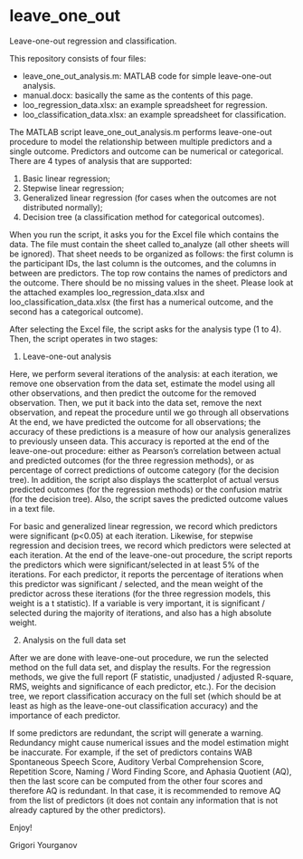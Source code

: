 # leave_one_out
Leave-one-out regression and classification.

This repository consists of four files:

- leave_one_out_analysis.m: MATLAB code for simple leave-one-out analysis.
- manual.docx: basically the same as the contents of this page.
- loo_regression_data.xlsx: an example spreadsheet for regression.
- loo_classification_data.xlsx: an example spreadsheet for classification.

The MATLAB script leave_one_out_analysis.m performs leave-one-out procedure to model the relationship between multiple predictors and a single outcome. Predictors and outcome can be numerical or categorical. There are 4 types of analysis that are supported:

1)	Basic linear regression;
2)	Stepwise linear regression;
3)	Generalized linear regression (for cases when the outcomes are not distributed normally);
4)	Decision tree (a classification method for categorical outcomes).

When you run the script, it asks you for the Excel file which contains the data. The file must contain the sheet called to_analyze (all other sheets will be ignored). That sheet needs to be organized as follows: the first column is the participant IDs, the last column is the outcomes, and the columns in between are predictors. The top row contains the names of predictors and the outcome. There should be no missing values in the sheet. Please look at the attached examples loo_regression_data.xlsx and loo_classification_data.xlsx (the first has a numerical outcome, and the second has a categorical outcome).

After selecting the Excel file, the script asks for the analysis type (1 to 4). Then, the script operates in two stages:

1.	Leave-one-out analysis

Here, we perform several iterations of the analysis: at each iteration, we remove one observation from the data set, estimate the model using all other observations, and then predict the outcome for the removed observation. Then, we put it back into the data set, remove the next observation, and repeat the procedure until we go through all observations At the end, we have predicted the outcome for all observations; the accuracy of these predictions is a measure of how our analysis generalizes to previously unseen data. This accuracy is reported at the end of the leave-one-out procedure: either as Pearson’s correlation between actual and predicted outcomes (for the three regression methods), or as percentage of correct predictions of outcome category (for the decision tree). In addition, the script also displays the scatterplot of actual versus predicted outcomes (for the regression methods) or the confusion matrix (for the decision tree). Also, the script saves the predicted outcome values in a text file.

For basic and generalized linear regression, we record which predictors were significant (p<0.05) at each iteration. Likewise, for stepwise regression and decision trees, we record which predictors were selected at each iteration. At the end of the leave-one-out procedure, the script reports the predictors which were significant/selected in at least 5% of the iterations. For each predictor, it reports the percentage of iterations when this predictor was significant / selected, and the mean weight of the predictor across these iterations (for the three regression models, this weight is a t statistic). If a variable is very important, it is significant / selected during the majority of iterations, and also has a high absolute weight.


2.	Analysis on the full data set

After we are done with leave-one-out procedure, we run the selected method on the full data set, and display the results. For the regression methods, we give the full report (F statistic, unadjusted / adjusted R-square, RMS, weights and significance of each predictor, etc.). For the decision tree, we report classification accuracy on the full set (which should be at least as high as the leave-one-out classification accuracy) and the importance of each predictor.

If some predictors are redundant, the script will generate a warning. Redundancy might cause numerical issues and the model estimation might be inaccurate. For example, if the set of predictors contains WAB Spontaneous Speech Score, Auditory Verbal Comprehension Score, Repetition Score, Naming / Word Finding Score, and Aphasia Quotient (AQ), then the last score can be computed from the other four scores and therefore AQ is redundant. In that case, it is recommended to remove AQ from the list of predictors (it does not contain any information that is not already captured by the other predictors).

Enjoy!

Grigori Yourganov
